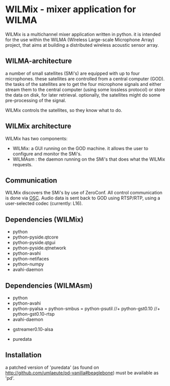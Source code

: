 WILMix - mixer application for WILMA
====================================


WILMix is a multichannel mixer application written in python.
it is intended for the use within the WILMA (WIreless
Large-scale Microphone Array) project, that aims at building
a distributed wireless acoustic sensor array.

WILMA-architecture
-----------------
a number of small satellites (SMi's) are equipped with up to four microphones.
these satellites are controlled from a central computer (GOD).
the tasks of the satellites are to get the four microphone signals and either
stream them to the central computer (using some lossless protocol) or store the
data on disk, for later retrieval.
optionally, the satellites might do some pre-processing of the signal.

WILMix controls the satellites, so they know what to do.



WILMix architecture
--------------------
WILMix has two components:
- WILMix: a GUI running on the GOD machine. it allows the user to configure and
           monitor the SMi's.
- WILMAsm : the daemon running on the SMi's that does what the WILMix requests.


Communication
-------------
WILMix discovers the SMi's by use of ZeroConf.
All control communication is done via [OSC](http://opensoundcontrol.org).
Audio data is sent back to GOD using RTSP/RTP, using a user-selected codec
(currently: L16).

Dependencies (WILMix)
----------------------
+ python
+ python-pyside.qtcore
+ python-pyside.qtgui
+ python-pyside.qtnetwork
+ python-avahi
+ python-netifaces
+ python-numpy
+ avahi-daemon

Dependencies (WILMAsm)
---------------------
+ python
+ python-avahi
+ python-pyalsa
= python-smbus 
= python-psutil
//+ python-gst0.10
//+ python-gst0.10-rtsp
+ avahi-daemon
- gstreamer0.10-alsa
+ puredata


Installation
------------
a patched version of 'puredata' (as found on
http://github.com/umlaeute/pd-vanilla#beaglebone) must be available as 'pd'.
